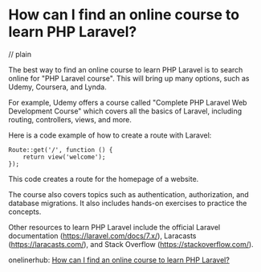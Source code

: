 # How can I find an online course to learn PHP Laravel?
// plain

The best way to find an online course to learn PHP Laravel is to search online for "PHP Laravel course". This will bring up many options, such as Udemy, Coursera, and Lynda.

For example, Udemy offers a course called "Complete PHP Laravel Web Development Course" which covers all the basics of Laravel, including routing, controllers, views, and more.

Here is a code example of how to create a route with Laravel:
```
Route::get('/', function () {
    return view('welcome');
});
```
This code creates a route for the homepage of a website.

The course also covers topics such as authentication, authorization, and database migrations. It also includes hands-on exercises to practice the concepts.

Other resources to learn PHP Laravel include the official Laravel documentation (https://laravel.com/docs/7.x/), Laracasts (https://laracasts.com/), and Stack Overflow (https://stackoverflow.com/).

onelinerhub: [How can I find an online course to learn PHP Laravel?](https://onelinerhub.com/php-laravel/how-can-i-find-an-online-course-to-learn-php-laravel)